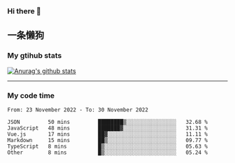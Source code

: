 ### Hi there 👋

## 一条懒狗
<!--
**kiss-me-quickly/kiss-me-quickly** is a ✨ _special_ ✨ repository because its `README.md` (this file) appears on your GitHub profile.

Here are some ideas to get you started:

- 🔭 I’m currently working on ...
- 🌱 I’m currently learning ...
- 👯 I’m looking to collaborate on ...
- 🤔 I’m looking for help with ...
- 💬 Ask me about ...
- 📫 How to reach me: ...
- 😄 Pronouns: ...
- ⚡ Fun fact: ...
-->


### My gtihub stats

[![Anurag's github stats](https://github-readme-stats.vercel.app/api?username=kiss-me-quickly)](https://github.com/anuraghazra/github-readme-stats)

***

### My code time

<!--START_SECTION:waka-->

```text
From: 23 November 2022 - To: 30 November 2022

JSON         50 mins         ████████▒░░░░░░░░░░░░░░░░   32.68 %
JavaScript   48 mins         ███████▓░░░░░░░░░░░░░░░░░   31.31 %
Vue.js       17 mins         ██▓░░░░░░░░░░░░░░░░░░░░░░   11.11 %
Markdown     15 mins         ██▒░░░░░░░░░░░░░░░░░░░░░░   09.77 %
TypeScript   8 mins          █▒░░░░░░░░░░░░░░░░░░░░░░░   05.63 %
Other        8 mins          █▒░░░░░░░░░░░░░░░░░░░░░░░   05.24 %
```

<!--END_SECTION:waka-->
